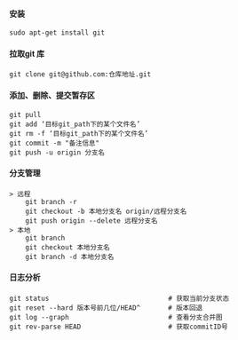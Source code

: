 #### 安装

```
sudo apt-get install git
```

#### 拉取git 库

```
git clone git@github.com:仓库地址.git
```

#### 添加、删除、提交暂存区

```
git pull
git add ‘目标git_path下的某个文件名’
git rm -f ‘目标git_path下的某个文件名’
git commit -m "备注信息"
git push -u origin 分支名
```

#### 分支管理

```
> 远程
    git branch -r
    git checkout -b 本地分支名 origin/远程分支名
    git push origin --delete 远程分支名
> 本地
    git branch
    git checkout 本地分支名
    git branch -d 本地分支名
```

#### 日志分析

```
git status                              # 获取当前分支状态
git reset --hard 版本号前几位/HEAD^       # 版本回退
git log --graph                         # 查看分支合并图
git rev-parse HEAD                      # 获取commitID号
```
